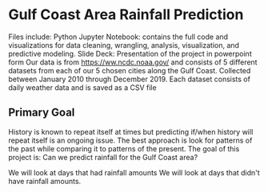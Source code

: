 # Gulf Coast Area Rainfall Prediction
Files include:
Python Jupyter Notebook: contains the full code and visualizations for data cleaning, wrangling, analysis, visualization, and predictive modeling.
Slide Deck: Presentation of the project in powerpoint form
Our data is from https://ww.ncdc.noaa.gov/ and consists of 5 different datasets from each of our 5 chosen cities along the Gulf Coast. Collected between January 2010 through December 2019. Each dataset consists of daily weather data and is saved as a CSV file

## Primary Goal
History is known to repeat itself at times but predicting if/when history will repeat itself is an ongoing issue. The best approach is look for patterns of the past while comparing it to patterns of the present. The goal of this project is: Can we predict rainfall for the Gulf Coast area?

We will look at days that had rainfall amounts
We will look at days that didn't have rainfall amounts.

